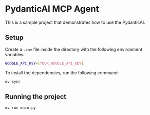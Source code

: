 # PydanticAI MCP Agent

This is a sample project that demonstrates how to use the PydanticAI.

## Setup

Create a `.env` file inside the directory with the following environment variables:

```bash
GOOGLE_API_KEY=[YOUR_GOOGLE_API_KEY]
```

To install the dependencies, run the following command:

```bash
uv sync
```

## Running the project

```bash
uv run main.py
```